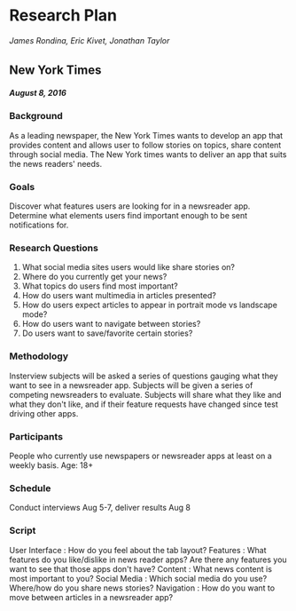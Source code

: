 # Research Plan
###### _James Rondina, Eric Kivet, Jonathan Taylor_
## New York Times
##### August 8, 2016

### Background
As a leading newspaper, the New York Times wants to develop an app that provides content and allows user to follow stories on topics, share content through social media. The New York times wants to deliver an app that suits the news readers' needs.

### Goals
Discover what features users are looking for in a newsreader app.
Determine what elements users find important enough to be sent notifications for.

### Research Questions
1. What social media sites users would like share stories on?
2. Where do you currently get your news?
3. What topics do users find most important?
4. How do users want multimedia in articles presented?
5. How do users expect articles to appear in portrait mode vs landscape mode?
6. How do users want to navigate between stories?
7. Do users want to save/favorite certain stories?

### Methodology
Insterview subjects will be asked a series of questions gauging what they want to see in a newsreader app. Subjects will be given a series of competing newsreaders to evaluate. Subjects will share what they like and what they don't like, and if their feature requests have changed since test driving other apps.

### Participants
People who currently use newspapers or newsreader apps at least on a weekly basis.
Age: 18+

### Schedule 
Conduct interviews Aug 5-7, deliver results Aug 8

### Script
User Interface : How do you feel about the tab layout?
Features : What features do you like/dislike in news reader apps? Are there any features you want to see that those apps don't have?
Content : What news content is most important to you?
Social Media : Which social media do you use? Where/how do you share news stories?
Navigation : How do you want to move between articles in a newsreader app?

